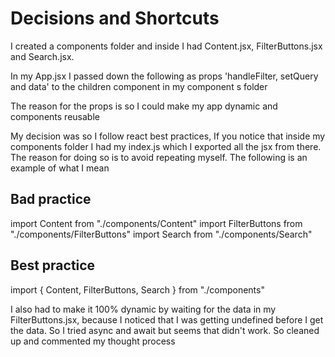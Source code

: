 # Decisions and Shortcuts

I created a components folder and inside I had Content.jsx, FilterButtons.jsx and Search.jsx.

In my App.jsx I passed down the following as props 'handleFilter, setQuery and data' to the children component in my component s folder

The reason for the props is so I could make my app dynamic and components reusable

My decision was so I follow react best practices, If you notice that inside my components folder I had my index.js which I exported all the jsx from there. The reason for doing so is to avoid repeating myself. The following is an example of what I mean

## Bad practice
import Content from "./components/Content"
import FilterButtons from "./components/FilterButtons"
import Search from "./components/Search"

## Best practice
import { Content, FilterButtons, Search } from "./components"

I also had to make it 100% dynamic by waiting for the data in my FilterButtons.jsx, because I noticed that I was getting undefined before I get the data. So I tried async and await but seems that didn't work. So cleaned up and commented my thought process